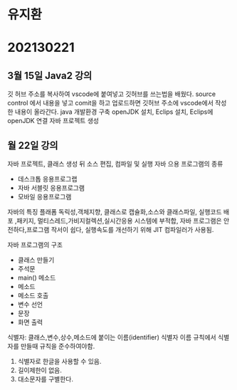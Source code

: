 
# 유지환 <h1>202130221

## 3월 15일 Java2  강의
깃 허브 주소를 복사하여 vscode에 붙여넣고 깃허브를 쓰는법을 배웠다.
source control 에서 내용을 넣고 comit을 하고 업로드하면 깃허브 주소에 vscode에서 작성한 내용이 올라간다.
java 개발환경 구축
openJDK 설치, Eclips 설치, Eclips에 openJDK 연결
자바 프로젝트 생성

## 월 22일 강의

자바 프로젝트, 클래스 생성 뒤 소스 편집, 컴파일 및 실행
자바 으용 프로그램의 종류
- 데스크톱 응용프로그랩
- 자바 서블릿 응용프로그램
- 모바일 응용프로그램

자바의 특징
플래폼 독릭성,객체지향, 클래스로 캡슐화,소스와 클래스파일, 실행코드 배포 ,패키지, 멀티스레드,가비지컬렉션,실시간응용 시스템에 부적합, 자바 프로그램은 안전하다,프로그램 작서이 쉽다, 실행속도를 개선하기 위해 JIT 컴파일러가 사용됨.

자바 프로그램의 구조
- 클래스 만들기
- 주석문
- main() 메소드
- 메소드
- 메소드 호출
- 변수 선언
- 문장
- 화면 출력

식별자: 클래스,변수,상수,메소드에 붙이는 이름(identifier)
식별자 이름 규칙에서 식별자를 만들때 규칙을 준수하여야함.
1. 식별자로 한글을 사용할 수 있음.
2. 길이제한이 없음.
3. 대소문자를 구별한다.
